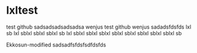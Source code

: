 # lxltest
test github
sadsadsadsadsadsa
wenjus test github
wenjus sadadsfdsfds
lxl sb
lxl sblxl sblxl sblxl sb
lxl sblxl sblxl sblxl sblxl sblxl sblxl sblxl sblxl sb

Ekkosun-modified
sadsadfsfdsfsdfdsfds
